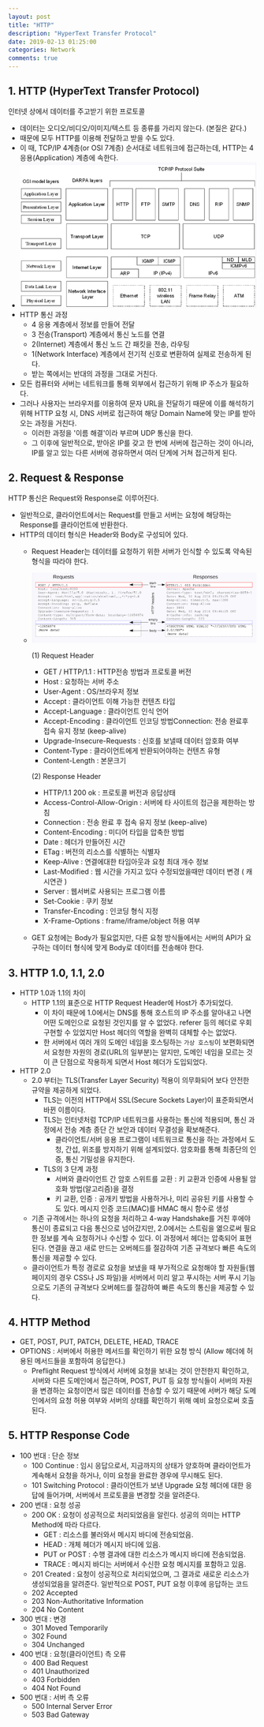 ```yaml
---
layout: post
title: "HTTP"
description: "HyperText Transfer Protocol"
date: 2019-02-13 01:25:00
categories: Network
comments: true
---
```

## 1. HTTP (HyperText Transfer Protocol)
인터넷 상에서 데이터를 주고받기 위한 프로토콜
- 데이터는 오디오/비디오/이미지/텍스트 등 종류를 가리지 않는다. (본질은 같다.)
- 때문에 모두 HTTP를 이용해 전달하고 받을 수도 있다.
- 이 때, TCP/IP 4계층(or OSI 7계층) 순서대로 네트워크에 접근하는데, HTTP는 4 응용(Application) 계층에 속한다.
- ![Layers](../../assets/Network/1.PNG)
- HTTP 통신 과정
  - 4 응용 계층에서 정보를 만들어 전달
  - 3 전송(Transport) 계층에서 통신 노드를 연결
  - 2(Internet) 계층에서 통신 노드 간 패킷을 전송, 라우팅
  - 1(Network Interface) 계층에서 전기적 신호로 변환하여 실제로 전송하게 된다.
  - 받는 쪽에서는 반대의 과정을 그대로 거친다.
- 모든 컴퓨터와 서버는 네트워크를 통해 외부에서 접근하기 위해 IP 주소가 필요하다.
- 그러나 사용자는 브라우저를 이용하여 문자 URL을 전달하기 때문에 이를 해석하기 위해 HTTP 요청 시, DNS 서버로 접근하여 해당 Domain Name에 맞는 IP를 받아오는 과정을 거친다.
  - 이러한 과정을 '이름 해결'이라 부르며 UDP 통신을 한다.
  - 그 이후에 일반적으로, 받아온 IP를 갖고 한 번에 서버에 접근하는 것이 아니라, IP를 알고 있는 다른 서버에 경유하면서 여러 단계에 거쳐 접근하게 된다.

## 2. Request & Response
HTTP 통신은 Request와 Response로 이루어진다.
- 일반적으로, 클라이언트에서는 Request를 만들고 서버는 요청에 해당하는 Response를 클라이언트에 반환한다.
- HTTP의 데이터 형식은 Header와 Body로 구성되어 있다.
  - Request Header는 데이터를 요청하기 위한 서버가 인식할 수 있도록 약속된 형식을 따라야 한다.
  - ![Request & Response](../../assets/Network/2.PNG)

    (1) Request Header
    - GET / HTTP/1.1 : HTTP전송 방법과 프로토콜 버전
    - Host : 요청하는 서버 주소
    - User-Agent : OS/브라우저 정보
    - Accept : 클라이언트 이해 가능한 컨텐츠 타입
    - Accept-Language : 클라이언트 인식 언어
    - Accept-Encoding : 클라이언트 인코딩 방법Connection: 전송 완료후 접속 유지 정보 (keep-alive)
    - Upgrade-Insecure-Requests : 신호를 보낼때 데이터 암호화 여부
    - Content-Type : 클라이언트에게 반환되어야하는 컨텐츠 유형
    - Content-Length : 본문크기

    (2) Response Header
    - HTTP/1.1 200 ok : 프로토콜 버전과 응답상태
    - Access-Control-Allow-Origin : 서버에 타 사이트의 접근을 제한하는 방침
    - Connection : 전송 완료 후 접속 유지 정보 (keep-alive)
    - Content-Encoding : 미디어 타입을 압축한 방법
    - Date : 헤더가 만들어진 시간
    - ETag : 버전의 리소스를 식별하는 식별자
    - Keep-Alive : 연결에대한 타임아웃과 요청 최대 개수 정보
    - Last-Modified : 웹 시간을 가지고 있다 수정되었을때만 데이터 변경 ( 캐시연관 )
    - Server : 웹서버로 사용되는 프로그램 이름
    - Set-Cookie : 쿠키 정보
    - Transfer-Encoding : 인코딩 형식 지정
    - X-Frame-Options : frame/iframe/object 허용 여부
  - GET 요청에는 Body가 필요없지만, 다른 요청 방식들에서는 서버의 API가 요구하는 데이터 형식에 맞게 Body로 데이터를 전송해야 한다.

## 3. HTTP 1.0, 1.1, 2.0
- HTTP 1.0과 1.1의 차이
  - HTTP 1.1의 표준으로 HTTP Request Header에 Host가 추가되었다.
    - 이 차이 때문에 1.0에서는 DNS를 통해 호스트의 IP 주소를 알아내고 나면 어떤 도메인으로 요청된 것인지를 알 수 없었다. referer 등의 헤더로 우회 구현할 수 있었지만 Host 헤더의 역할을 완벽히 대체할 수는 없었다.
    - 한 서버에서 여러 개의 도메인 네임을 호스팅하는 `가상 호스팅`이 보편화되면서 요청한 자원의 경로(URL의 일부분)는 알지만, 도메인 네임을 모르는 것이 큰 단점으로 작용하게 되면서 Host 헤더가 도입되었다.
- HTTP 2.0
  - 2.0 부터는 TLS(Transfer Layer Security) 적용이 의무화되어 보다 안전한 규약을 제공하게 되었다.
    - TLS는 이전의 HTTP에서 SSL(Secure Sockets Layer)이 표준화되면서 바뀐 이름이다.
    - TLS는 인터넷처럼 TCP/IP 네트워크를 사용하는 통신에 적용되며, 통신 과정에서 전송 계층 종단 간 보안과 데이터 무결성을 확보해준다.
      - 클라이언트/서버 응용 프로그램이 네트워크로 통신을 하는 과정에서 도청, 간섭, 위조를 방지하기 위해 설계되었다. 암호화를 통해 최종단의 인증, 통신 기밀성을 유지한다.
    - TLS의 3 단계 과정
      - 서버와 클라이언트 간 암호 스위트를 교환 : 키 교환과 인증에 사용될 암호화 방법(알고리즘)을 결정
      - 키 교환, 인증 : 공개키 방법을 사용하거나, 미리 공유된 키를 사용할 수도 있다. 메시지 인증 코드(MAC)를 HMAC 해시 함수로 생성
  - 기존 규격에서는 하나의 요청을 처리하고 4-way Handshake를 거친 후에야 통신이 종료되고 다음 통신으로 넘어갔지만, 2.0에서는 스트림을 엶으로써 필요한 정보를 계속 요청하거나 수신할 수 있다. 이 과정에서 헤더는 압축되어 표현된다. 연결을 끊고 새로 만드는 오버헤드를 절감하여 기존 규격보다 빠른 속도의 통신을 제공할 수 있다.
  - 클라이언트가 특정 경로로 요청을 보냈을 때 부가적으로 요청해야 할 자원들(웹페이지의 경우 CSS나 JS 파일)을 서버에서 미리 알고 푸시하는 서버 푸시 기능으로도 기존의 규격보다 오버헤드를 절감하여 빠른 속도의 통신을 제공할 수 있다.

## 4. HTTP Method
- GET, POST, PUT, PATCH, DELETE, HEAD, TRACE
- OPTIONS : 서버에서 허용한 메서드를 확인하기 위한 요청 방식 (Allow 헤더에 허용된 메서드들을 포함하여 응답한다.)
  - Preflight Request 방식에서 서버에 요청을 보내는 것이 안전한지 확인하고, 서버와 다른 도메인에서 접근하며, POST, PUT 등 요청 방식들이 서버의 자원을 변경하는 요청이면서 많은 데이터를 전송할 수 있기 때문에 서버가 해당 도메인에서의 요청 허용 여부와 서버의 상태를 확인하기 위해 예비 요청으로써 호출된다.

## 5. HTTP Response Code
- 100 번대 : 단순 정보
  - 100 Continue : 임시 응답으로서, 지금까지의 상태가 양호하며 클라이언트가 계속해서 요청을 하거나, 이미 요청을 완료한 경우에 무시해도 된다.
  - 101 Switching Protocol : 클라이언트가 보낸 Upgrade 요청 헤더에 대한 응답에 들어가며, 서버에서 프로토콜을 변경할 것을 알려준다.
- 200 번대 : 요청 성공
  - 200 OK : 요청이 성공적으로 처리되었음을 알린다. 성공의 의미는 HTTP Method에 따라 다르다.
    - GET : 리소스를 불러와서 메시지 바디에 전송되었음.
    - HEAD : 개체 헤더가 메시지 바디에 있음.
    - PUT or POST : 수행 결과에 대한 리소스가 메시지 바디에 전송되었음.
    - TRACE : 메시지 바디는 서버에서 수신한 요청 메시지를 포함하고 있음.
  - 201 Created : 요청이 성공적으로 처리되었으며, 그 결과로 새로운 리소스가 생성되었음을 알려준다. 일반적으로 POST, PUT 요청 이후에 응답하는 코드
  - 202 Accepted
  - 203 Non-Authoritative Information
  - 204 No Content
- 300 번대 : 변경
  - 301 Moved Temporarily
  - 302 Found
  - 304 Unchanged
- 400 번대 : 요청(클라이언트) 측 오류
  - 400 Bad Request
  - 401 Unauthorized
  - 403 Forbidden
  - 404 Not Found
- 500 번대 : 서버 측 오류
  - 500 Internal Server Error
  - 503 Bad Gateway
